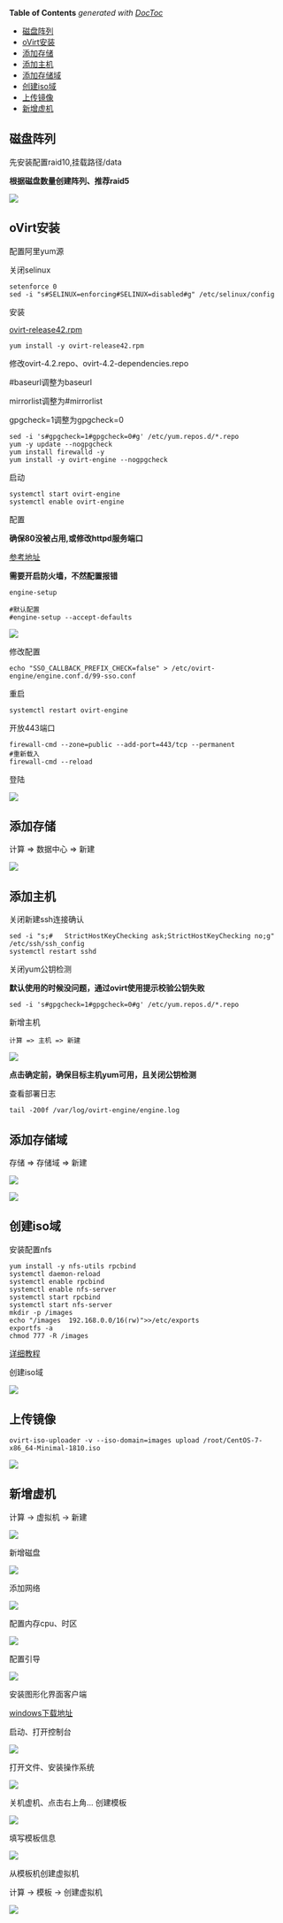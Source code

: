 <!-- START doctoc generated TOC please keep comment here to allow auto update -->
<!-- DON'T EDIT THIS SECTION, INSTEAD RE-RUN doctoc TO UPDATE -->
**Table of Contents**  *generated with [DocToc](https://github.com/thlorenz/doctoc)*

- [磁盘阵列](#%E7%A3%81%E7%9B%98%E9%98%B5%E5%88%97)
- [oVirt安装](#ovirt%E5%AE%89%E8%A3%85)
- [添加存储](#%E6%B7%BB%E5%8A%A0%E5%AD%98%E5%82%A8)
- [添加主机](#%E6%B7%BB%E5%8A%A0%E4%B8%BB%E6%9C%BA)
- [添加存储域](#%E6%B7%BB%E5%8A%A0%E5%AD%98%E5%82%A8%E5%9F%9F)
- [创建iso域](#%E5%88%9B%E5%BB%BAiso%E5%9F%9F)
- [上传镜像](#%E4%B8%8A%E4%BC%A0%E9%95%9C%E5%83%8F)
- [新增虚机](#%E6%96%B0%E5%A2%9E%E8%99%9A%E6%9C%BA)

<!-- END doctoc generated TOC please keep comment here to allow auto update -->

## 磁盘阵列

先安装配置raid10,挂载路径/data

**根据磁盘数量创建阵列、推荐raid5**

![](images/raid_10.png)

## oVirt安装

配置阿里yum源

关闭selinux
	
	setenforce 0
	sed -i "s#SELINUX=enforcing#SELINUX=disabled#g" /etc/selinux/config

安装

[ovirt-release42.rpm](http://resources.ovirt.org/pub/yum-repo/ovirt-release42.rpm)

	yum install -y ovirt-release42.rpm

修改ovirt-4.2.repo、ovirt-4.2-dependencies.repo

\#baseurl调整为baseurl 

mirrorlist调整为#mirrorlist

gpgcheck=1调整为gpgcheck=0

	sed -i 's#gpgcheck=1#gpgcheck=0#g' /etc/yum.repos.d/*.repo
	yum -y update --nogpgcheck
	yum install firewalld -y
	yum install -y ovirt-engine --nogpgcheck

启动

	systemctl start ovirt-engine
	systemctl enable ovirt-engine

配置

**确保80没被占用,或修改httpd服务端口**

[参考地址](https://blog.csdn.net/aydragon/article/details/80250599)

**需要开启防火墙，不然配置报错**

	engine-setup

	#默认配置
	#engine-setup --accept-defaults

![](images/ovirt_01.png)

修改配置

	echo "SSO_CALLBACK_PREFIX_CHECK=false" > /etc/ovirt-engine/engine.conf.d/99-sso.conf
	
重启

	systemctl restart ovirt-engine

开放443端口

	firewall-cmd --zone=public --add-port=443/tcp --permanent
	#重新载入
	firewall-cmd --reload

登陆

![](images/ovirt_logon.png)


## 添加存储

计算 => 数据中心 => 新建

![](images/h3c_data.png)

## 添加主机

关闭新建ssh连接确认

	sed -i "s;#   StrictHostKeyChecking ask;StrictHostKeyChecking no;g" /etc/ssh/ssh_config
	systemctl restart sshd

关闭yum公钥检测

**默认使用的时候没问题，通过ovirt使用提示校验公钥失败**

	sed -i 's#gpgcheck=1#gpgcheck=0#g' /etc/yum.repos.d/*.repo

新增主机

	计算 => 主机 => 新建

![](images/h3c_host.png)

**点击确定前，确保目标主机yum可用，且关闭公钥检测**

查看部署日志

	tail -200f /var/log/ovirt-engine/engine.log

## 添加存储域

存储 => 存储域 => 新建

![](images/h3c_storage1.png)

![](images/h3c_storage2.png)

## 创建iso域

安装配置nfs

	yum install -y nfs-utils rpcbind
	systemctl daemon-reload
	systemctl enable rpcbind
	systemctl enable nfs-server
	systemctl start rpcbind
	systemctl start nfs-server
	mkdir -p /images
	echo "/images  192.168.0.0/16(rw)">>/etc/exports
	exportfs -a
	chmod 777 -R /images

[详细教程](https://blog.csdn.net/finalkof1983/article/details/80432028)

创建iso域

![](images/nfs_iso.png)

## 上传镜像

	ovirt-iso-uploader -v --iso-domain=images upload /root/CentOS-7-x86_64-Minimal-1810.iso

![](images/upload_images.png)

## 新增虚机

计算 -> 虚拟机 -> 新建

![](images/vm_01.png)

新增磁盘

![](images/vm_02.png)

添加网络

![](images/vm_03.png)

配置内存cpu、时区

![](images/vm_04.png)

配置引导

![](images/vm_05.png)

安装图形化界面客户端

[windows下载地址](https://releases.pagure.org/virt-viewer/virt-viewer-x64-8.0.msi)

启动、打开控制台

![](images/vm_06.png)

打开文件、安装操作系统

![](images/vm_07.png)

关机虚机、点击右上角... 创建模板

![](images/vm_08.png)

填写模板信息

![](images/vm_09.png)

从模板机创建虚拟机

计算 -> 模板 -> 创建虚拟机

![](images/vm_10.png)









